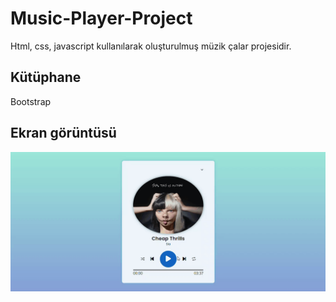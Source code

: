 <h1> Music-Player-Project </h1>

Html, css, javascript kullanılarak oluşturulmuş müzik çalar projesidir.

<h2>Kütüphane</h2>

Bootstrap

<h2>Ekran görüntüsü</h2>

![](musicplayer.gif)
